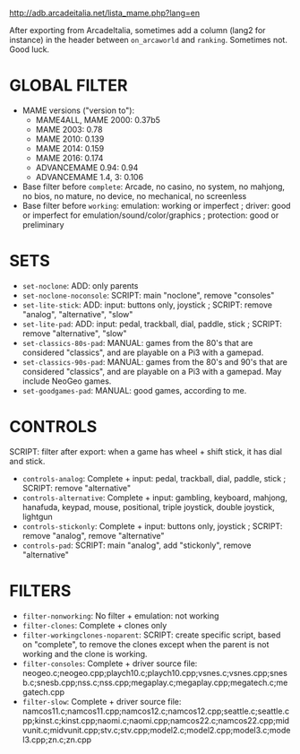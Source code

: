 
http://adb.arcadeitalia.net/lista_mame.php?lang=en

After exporting from ArcadeItalia, sometimes add a column (lang2 for instance) in the header between `on_arcaworld` and `ranking`. Sometimes not. Good luck.

# GLOBAL FILTER

* MAME versions ("version to"):
  * MAME4ALL, MAME 2000: 0.37b5
  * MAME 2003: 0.78
  * MAME 2010: 0.139
  * MAME 2014: 0.159
  * MAME 2016: 0.174
  * ADVANCEMAME 0.94: 0.94
  * ADVANCEMAME 1.4, 3: 0.106
* Base filter before `complete`: Arcade, no casino, no system, no mahjong, no bios, no mature, no device, no mechanical, no screenless
* Base filter before `working`: emulation: working or imperfect ; driver: good or imperfect for emulation/sound/color/graphics ; protection: good or preliminary

# SETS

* `set-noclone`: ADD: only parents
* `set-noclone-noconsole`: SCRIPT: main "noclone", remove "consoles"
* `set-lite-stick`: ADD: input: buttons only, joystick ; SCRIPT: remove "analog", "alternative", "slow"
* `set-lite-pad`: ADD: input: pedal, trackball, dial, paddle, stick ; SCRIPT: remove "alternative", "slow"
* `set-classics-80s-pad`: MANUAL: games from the 80's that are considered "classics", and are playable on a Pi3 with a gamepad.
* `set-classics-90s-pad`: MANUAL: games from the 80's and 90's that are considered "classics", and are playable on a Pi3 with a gamepad. May include NeoGeo games.
* `set-goodgames-pad`: MANUAL: good games, according to me.

# CONTROLS

SCRIPT: filter after export: when a game has wheel + shift stick, it has dial and stick.

* `controls-analog`: Complete + input: pedal, trackball, dial, paddle, stick ; SCRIPT: remove "alternative"
* `controls-alternative`: Complete + input: gambling, keyboard, mahjong, hanafuda, keypad, mouse, positional, triple joystick, double joystick, lightgun
* `controls-stickonly`: Complete + input: buttons only, joystick ; SCRIPT: remove "analog", remove "alternative"
* `controls-pad`: SCRIPT: main "analog", add "stickonly", remove "alternative"

# FILTERS

* `filter-nonworking`: No filter + emulation: not working
* `filter-clones`: Complete + clones only
* `filter-workingclones-noparent`: SCRIPT: create specific script, based on "complete", to remove the clones except when the parent is not working and the clone is working.
* `filter-consoles`: Complete + driver source file: neogeo.c;neogeo.cpp;playch10.c;playch10.cpp;vsnes.c;vsnes.cpp;snesb.c;snesb.cpp;nss.c;nss.cpp;megaplay.c;megaplay.cpp;megatech.c;megatech.cpp
* `filter-slow`: Complete + driver source file: namcos11.c;namcos11.cpp;namcos12.c;namcos12.cpp;seattle.c;seattle.cpp;kinst.c;kinst.cpp;naomi.c;naomi.cpp;namcos22.c;namcos22.cpp;midvunit.c;midvunit.cpp;stv.c;stv.cpp;model2.c;model2.cpp;model3.c;model3.cpp;zn.c;zn.cpp
